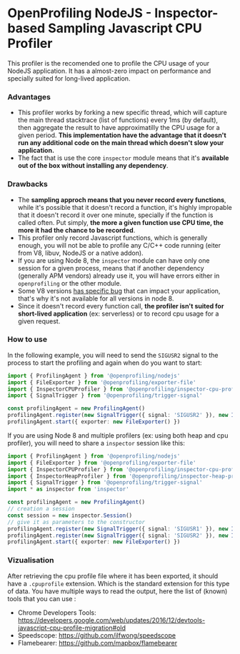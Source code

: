 # OpenProfiling NodeJS - Inspector-based Sampling Javascript CPU Profiler

This profiler is the recomended one to profile the CPU usage of your NodeJS application. It has a almost-zero impact on performance and specially suited for long-lived application.

### Advantages

- This profiler works by forking a new specific thread, which will capture the main thread stacktrace (list of functions) every 1ms (by default), then aggregate the result to have approximatilly the CPU usage for a given period. **This implementation have the advantage that it doesn't run any additional code on the main thread which doesn't slow your application.**
- The fact that is use the core `inspector` module means that it's **available out of the box without installing any dependency**.

### Drawbacks

- The **sampling approch means that you never record every functions**, while it's possible that it doesn't record a function, it's highly impropable that it doesn't record it over one minute, specially if the function is called often. Put simply, **the more a given function use CPU time, the more it had the chance to be recorded**.
- This profiler only record Javascript functions, which is generally enough, you will not be able to profile any C/C++ code running (eiter from V8, libuv, NodeJS or a native addon).
- If you are using Node 8, the `inspector` module can have only one  session for a given process, means that if another dependency (generally APM vendors) already use it, you will have errors either in `openprofiling` or the other module.
- Some V8 versions [has specific bug](https://bugs.chromium.org/p/v8/issues/detail?id=6623) that can impact your application, that's why it's not available for all versions in node 8.
- Since it doesn't record every function call, **the profiler isn't suited for short-lived application** (ex: serverless) or to record cpu usage for a given request.

### How to use

In the following example, you will need to send the `SIGUSR2` signal to the process to start the profiling and again when do you want to start:

```ts
import { ProfilingAgent } from '@openprofiling/nodejs'
import { FileExporter } from '@openprofiling/exporter-file'
import { InspectorCPUProfiler } from '@openprofiling/inspector-cpu-profiler'
import { SignalTrigger } from '@openprofiling/trigger-signal'

const profilingAgent = new ProfilingAgent()
profilingAgent.register(new SignalTrigger({ signal: 'SIGUSR2' }), new InspectorCPUProfiler())
profilingAgent.start({ exporter: new FileExporter() })
```

If you are using Node 8 and multiple profilers (ex: using both heap and cpu profiler), you will need to share a `inspector` session like this:

```ts
import { ProfilingAgent } from '@openprofiling/nodejs'
import { FileExporter } from '@openprofiling/exporter-file'
import { InspectorCPUProfiler } from '@openprofiling/inspector-cpu-profiler'
import { InspectorHeapProfiler } from '@openprofiling/inspector-heap-profiler'
import { SignalTrigger } from '@openprofiling/trigger-signal'
import * as inspector from 'inspector'

const profilingAgent = new ProfilingAgent()
// creation a session
const session = new inspector.Session()
// give it as parameters to the constructor
profilingAgent.register(new SignalTrigger({ signal: 'SIGUSR1' }), new InspectorHeapProfiler({ session }))
profilingAgent.register(new SignalTrigger({ signal: 'SIGUSR2' }), new InspectorCPUProfiler({ session }))
profilingAgent.start({ exporter: new FileExporter() })
```

### Vizualisation

After retrieving the cpu profile file where it has been exported, it should have a `.cpuprofile` extension. Which is the standard extension for this type of data.
You have multiple ways to read the output, here the list of (known) tools that you can use :
- Chrome Developers Tools: https://developers.google.com/web/updates/2016/12/devtools-javascript-cpu-profile-migration#old
- Speedscope: https://github.com/jlfwong/speedscope
- Flamebearer: https://github.com/mapbox/flamebearer